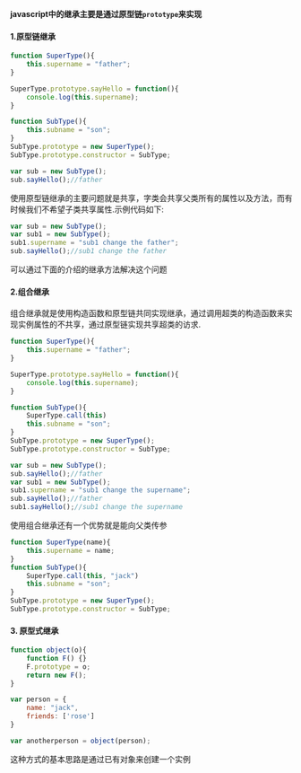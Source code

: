 **javascript中的继承主要是通过原型链`prototype`来实现**

####    1.原型链继承
``` javascript
function SuperType(){
    this.supername = "father";
}

SuperType.prototype.sayHello = function(){
    console.log(this.supername);
}

function SubType(){
    this.subname = "son";
}
SubType.prototype = new SuperType();
SubType.prototype.constructor = SubType;

var sub = new SubType();
sub.sayHello();//father
```
使用原型链继承的主要问题就是共享，字类会共享父类所有的属性以及方法，而有时候我们不希望子类共享属性.示例代码如下:
``` javascript
var sub = new SubType();
var sub1 = new SubType();
sub1.supername = "sub1 change the father";
sub.sayHello();//sub1 change the father
```
可以通过下面的介绍的继承方法解决这个问题

####    2.组合继承
组合继承就是使用构造函数和原型链共同实现继承，通过调用超类的构造函数来实现实例属性的不共享，通过原型链实现共享超类的访求.
``` javascript
function SuperType(){
    this.supername = "father";
}

SuperType.prototype.sayHello = function(){
    console.log(this.supername);
}

function SubType(){
    SuperType.call(this)
    this.subname = "son";
}
SubType.prototype = new SuperType();
SubType.prototype.constructor = SubType;

var sub = new SubType();
sub.sayHello();//father
var sub1 = new SubType();
sub1.supername = "sub1 change the supername";
sub.sayHello();//father
sub1.sayHello();//sub1 change the supername
```
使用组合继承还有一个优势就是能向父类传参
``` javascript
function SuperType(name){
    this.supername = name;
}
function SubType(){
    SuperType.call(this, "jack")
    this.subname = "son";
}
SubType.prototype = new SuperType();
SubType.prototype.constructor = SubType;
```
####    3. 原型式继承
``` javascript
function object(o){
    function F() {}
    F.prototype = o;
    return new F();
}

var person = {
    name: "jack",
    friends: ['rose']
}

var anotherperson = object(person);
```
这种方式的基本思路是通过已有对象来创建一个实例